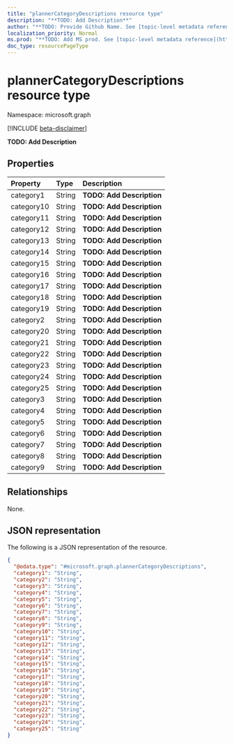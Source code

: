 ```yaml
---
title: "plannerCategoryDescriptions resource type"
description: "**TODO: Add Description**"
author: "**TODO: Provide Github Name. See [topic-level metadata reference](https://msgo.azurewebsites.net/add/document/guidelines/metadata.html#topic-level-metadata)**"
localization_priority: Normal
ms.prod: "**TODO: Add MS prod. See [topic-level metadata reference](https://msgo.azurewebsites.net/add/document/guidelines/metadata.html#topic-level-metadata)**"
doc_type: resourcePageType
---
```


# plannerCategoryDescriptions resource type

Namespace: microsoft.graph

[!INCLUDE [beta-disclaimer](../../includes/beta-disclaimer.md)]

**TODO: Add Description**

## Properties
|Property|Type|Description|
|:---|:---|:---|
|category1|String|**TODO: Add Description**|
|category10|String|**TODO: Add Description**|
|category11|String|**TODO: Add Description**|
|category12|String|**TODO: Add Description**|
|category13|String|**TODO: Add Description**|
|category14|String|**TODO: Add Description**|
|category15|String|**TODO: Add Description**|
|category16|String|**TODO: Add Description**|
|category17|String|**TODO: Add Description**|
|category18|String|**TODO: Add Description**|
|category19|String|**TODO: Add Description**|
|category2|String|**TODO: Add Description**|
|category20|String|**TODO: Add Description**|
|category21|String|**TODO: Add Description**|
|category22|String|**TODO: Add Description**|
|category23|String|**TODO: Add Description**|
|category24|String|**TODO: Add Description**|
|category25|String|**TODO: Add Description**|
|category3|String|**TODO: Add Description**|
|category4|String|**TODO: Add Description**|
|category5|String|**TODO: Add Description**|
|category6|String|**TODO: Add Description**|
|category7|String|**TODO: Add Description**|
|category8|String|**TODO: Add Description**|
|category9|String|**TODO: Add Description**|

## Relationships
None.

## JSON representation
The following is a JSON representation of the resource.
<!-- {
  "blockType": "resource",
  "@odata.type": "microsoft.graph.plannerCategoryDescriptions"
}
-->
``` json
{
  "@odata.type": "#microsoft.graph.plannerCategoryDescriptions",
  "category1": "String",
  "category2": "String",
  "category3": "String",
  "category4": "String",
  "category5": "String",
  "category6": "String",
  "category7": "String",
  "category8": "String",
  "category9": "String",
  "category10": "String",
  "category11": "String",
  "category12": "String",
  "category13": "String",
  "category14": "String",
  "category15": "String",
  "category16": "String",
  "category17": "String",
  "category18": "String",
  "category19": "String",
  "category20": "String",
  "category21": "String",
  "category22": "String",
  "category23": "String",
  "category24": "String",
  "category25": "String"
}
```

